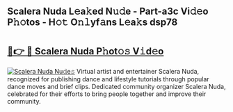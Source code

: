 ## Scalera Nuda L𝚎a𝚔ed N𝚞𝚍e - Part-a3c Vi𝚍𝚎o P𝚑𝚘tos - H𝚘𝚝 O𝚗𝚕yf𝚊ns L𝚎a𝚔s dsp78

# <h2><a href="http://kf8m4k.oniu.top/?m=Scalera+Nuda">🔗👉 🔴 Scalera Nuda P𝚑ot𝚘𝚜 V𝚒d𝚎o</a></h2>

[![Scalera Nuda Nu𝚍e𝚜](https://i.imgur.com/0qMVB7G.gif)](http://kf8m4k.oniu.top/?m=Scalera+Nuda)
Virtual artist and entertainer Scalera Nuda, recognized for publishing dance and lifestyle tutorials through popular dance moves and brief clips. Dedicated community organizer Scalera Nuda, celebrated for their efforts to bring people together and improve their community.  
